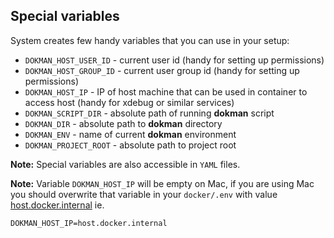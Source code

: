 Special variables
-----------------

System creates few handy variables that you can use in your setup: 

- `DOKMAN_HOST_USER_ID` - current user id (handy for setting up permissions)
- `DOKMAN_HOST_GROUP_ID` - current user group id (handy for setting up permissions)
- `DOKMAN_HOST_IP` - IP of host machine that can be used in container to access host (handy for xdebug or similar services)
- `DOKMAN_SCRIPT_DIR` - absolute path of running **dokman** script
- `DOKMAN_DIR` - absolute path to **dokman** directory
- `DOKMAN_ENV` - name of current **dokman** environment
- `DOKMAN_PROJECT_ROOT` - absolute path to project root

**Note:** Special variables are also accessible in `YAML` files.

**Note:** Variable `DOKMAN_HOST_IP` will be empty on Mac, if you are using Mac you should
overwrite that variable in your `docker/.env` with value [host.docker.internal](https://docs.docker.com/docker-for-mac/networking/#there-is-no-docker0-bridge-on-macos) ie.

```text
DOKMAN_HOST_IP=host.docker.internal
```
